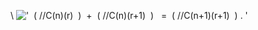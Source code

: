 \\
!['  ( //C(n)(r)  )  +  ( //C(n)(r+1)  )   =  ( //C(n+1)(r+1)  ) . '](../dictionary/equation_images/1568.1..png)
